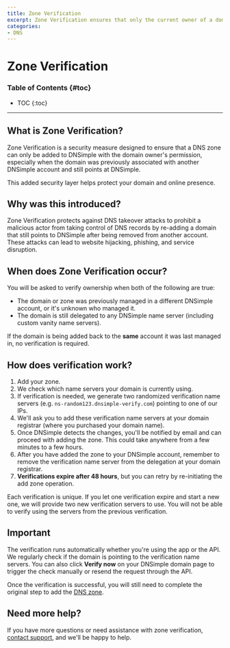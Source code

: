 ```yaml
---
title: Zone Verification 
excerpt: Zone Verification ensures that only the current owner of a domain can add and manage its DNS zone in DNSimple.
categories: 
- DNS
---
```


# Zone Verification

### Table of Contents {#toc}


* TOC
{:toc}
---

## What is Zone Verification?

Zone Verification is a security measure designed to ensure that a DNS zone can only be added to DNSimple with the domain owner's permission, especially when the domain was previously associated with another DNSimple account and still points at DNSimple.

This added security layer helps protect your domain and online presence.

## Why was this introduced?

Zone Verification protects against DNS takeover attacks to prohibit a malicious actor from taking control of DNS records by re-adding a domain that still points to DNSimple after being removed from another account. These attacks can lead to website hijacking, phishing, and service disruption.

## When does Zone Verification occur?

You will be asked to verify ownership when both of the following are true:

- The domain or zone was previously managed in a different DNSimple account, or it's unknown who managed it.
- The domain is still delegated to any DNSimple name server (including custom vanity name servers).

If the domain is being added back to the **same** account it was last managed in, no verification is required.

## How does verification work?

1. Add your zone.
1. We check which name servers your domain is currently using.
1. If verification is needed, we generate two randomized verification name servers (e.g. `ns-random123.dnsimple-verify.com`) pointing to one of our IPs.
1. We'll ask you to add these verification name servers at your domain registrar (where you purchased your domain name).
1. Once DNSimple detects the changes, you'll be notified by email and can proceed with adding the zone. This could take anywhere from a few minutes to a few hours.
1. After you have added the zone to your DNSimple account, remember to remove the verification name server from the delegation at your domain registrar.
1. **Verifications expire after 48 hours**, but you can retry by re-initiating the add zone operation.
   
<note>
Each verification is unique. If you let one verification expire and start a new one, we will provide two new verification servers to use. You will not be able to verify using the servers from the previous verification.
</note>

## Important

The verification runs automatically whether you're using the app or the API. We regularly check if the domain is pointing to the verification name servers. You can also click **Verify now** on your DNSimple domain page to trigger the check manually or resend the request through the API.

Once the verification is successful, you will still need to complete the original step to add the [DNS zone](/articles/adding-domain/).

## Need more help?

If you have more questions or need assistance with zone verification, [contact support](https://dnsimple.com/contact), and we'll be happy to help.
